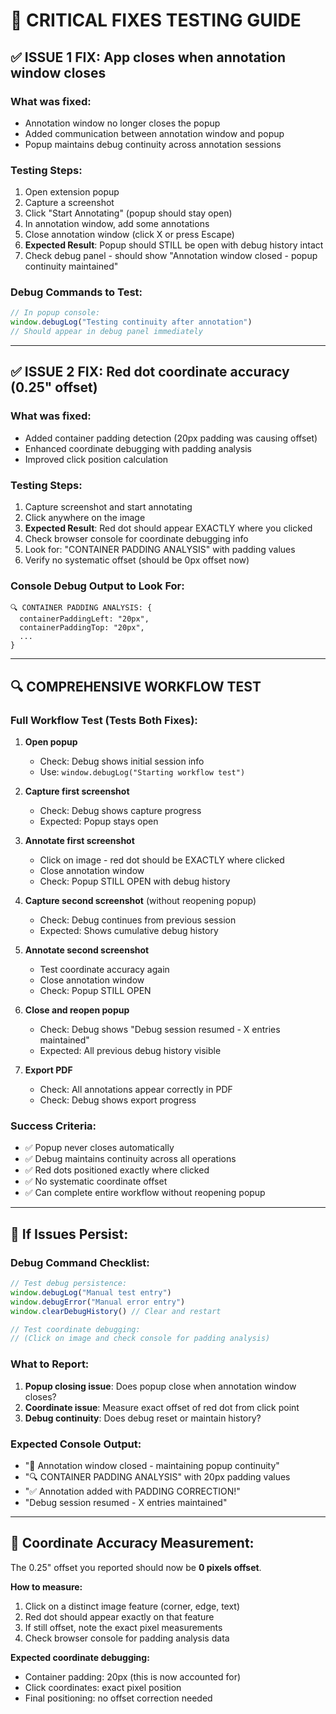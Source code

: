 # 🧪 CRITICAL FIXES TESTING GUIDE

## ✅ **ISSUE 1 FIX: App closes when annotation window closes**

### **What was fixed:**
- Annotation window no longer closes the popup
- Added communication between annotation window and popup
- Popup maintains debug continuity across annotation sessions

### **Testing Steps:**
1. Open extension popup
2. Capture a screenshot 
3. Click "Start Annotating" (popup should stay open)
4. In annotation window, add some annotations
5. Close annotation window (click X or press Escape)
6. **Expected Result**: Popup should STILL be open with debug history intact
7. Check debug panel - should show "Annotation window closed - popup continuity maintained"

### **Debug Commands to Test:**
```javascript
// In popup console:
window.debugLog("Testing continuity after annotation")
// Should appear in debug panel immediately
```

---

## ✅ **ISSUE 2 FIX: Red dot coordinate accuracy (0.25" offset)**

### **What was fixed:**
- Added container padding detection (20px padding was causing offset)
- Enhanced coordinate debugging with padding analysis
- Improved click position calculation

### **Testing Steps:**
1. Capture screenshot and start annotating
2. Click anywhere on the image
3. **Expected Result**: Red dot should appear EXACTLY where you clicked
4. Check browser console for coordinate debugging info
5. Look for: "CONTAINER PADDING ANALYSIS" with padding values
6. Verify no systematic offset (should be 0px offset now)

### **Console Debug Output to Look For:**
```
🔍 CONTAINER PADDING ANALYSIS: {
  containerPaddingLeft: "20px",
  containerPaddingTop: "20px",
  ...
}
```

---

## 🔍 **COMPREHENSIVE WORKFLOW TEST**

### **Full Workflow Test (Tests Both Fixes):**

1. **Open popup** 
   - Check: Debug shows initial session info
   - Use: `window.debugLog("Starting workflow test")`

2. **Capture first screenshot**
   - Check: Debug shows capture progress
   - Expected: Popup stays open

3. **Annotate first screenshot**
   - Click on image - red dot should be EXACTLY where clicked
   - Close annotation window
   - Check: Popup STILL OPEN with debug history

4. **Capture second screenshot** (without reopening popup)
   - Check: Debug continues from previous session
   - Expected: Shows cumulative debug history

5. **Annotate second screenshot**
   - Test coordinate accuracy again
   - Close annotation window
   - Check: Popup STILL OPEN

6. **Close and reopen popup**
   - Check: Debug shows "Debug session resumed - X entries maintained"
   - Expected: All previous debug history visible

7. **Export PDF**
   - Check: All annotations appear correctly in PDF
   - Check: Debug shows export progress

### **Success Criteria:**
- ✅ Popup never closes automatically
- ✅ Debug maintains continuity across all operations  
- ✅ Red dots positioned exactly where clicked
- ✅ No systematic coordinate offset
- ✅ Can complete entire workflow without reopening popup

---

## 🐛 **If Issues Persist:**

### **Debug Command Checklist:**
```javascript
// Test debug persistence:
window.debugLog("Manual test entry")
window.debugError("Manual error entry") 
window.clearDebugHistory() // Clear and restart

// Test coordinate debugging:
// (Click on image and check console for padding analysis)
```

### **What to Report:**
1. **Popup closing issue**: Does popup close when annotation window closes?
2. **Coordinate issue**: Measure exact offset of red dot from click point
3. **Debug continuity**: Does debug reset or maintain history?

### **Expected Console Output:**
- "🎯 Annotation window closed - maintaining popup continuity"
- "🔍 CONTAINER PADDING ANALYSIS" with 20px padding values
- "✅ Annotation added with PADDING CORRECTION!"
- "Debug session resumed - X entries maintained"

---

## 📏 **Coordinate Accuracy Measurement:**

The 0.25" offset you reported should now be **0 pixels offset**.

**How to measure:**
1. Click on a distinct image feature (corner, edge, text)
2. Red dot should appear exactly on that feature
3. If still offset, note the exact pixel measurements
4. Check browser console for padding analysis data

**Expected coordinate debugging:**
- Container padding: 20px (this is now accounted for)
- Click coordinates: exact pixel position  
- Final positioning: no offset correction needed